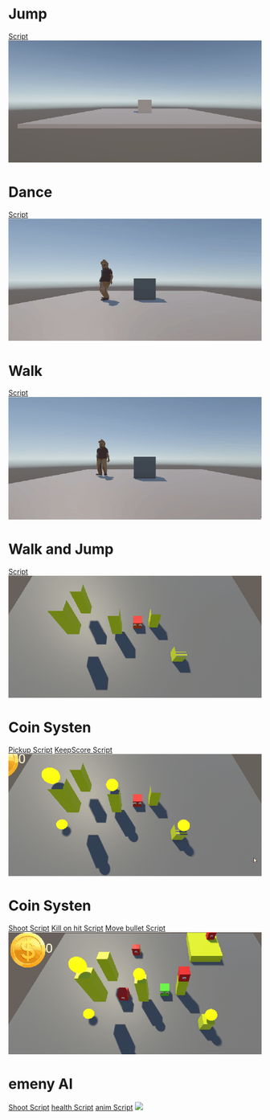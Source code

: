 # Jump
[Script](Assets/Scripts/Launch.cs)
![](cubeJump.gif)


# Dance
[Script](Assets/Scripts/playerAnim.cs)
![](dance.gif)

# Walk
[Script](Assets/Scripts/MoveBasic.cs)
![](walkGif.gif)


# Walk and Jump
[Script](Assets/Scripts/cubePlayerMovement.cs)
![](jumpAndWalkNew.gif)


# Coin Systen
[Pickup Script](Assets/Scripts/pickup.cs)
[KeepScore Script](Assets/Scripts/ckeepScore.cs)
![](coinSystem.gif)

# Coin Systen
[Shoot Script](Assets/Scripts/Shoot.cs)
[Kill on hit Script](Assets/Scripts/killOnHit.cs)
[Move bullet Script](Assets/Scripts/moveBullet.cs)
![](kaboom.gif)

# emeny AI
[Shoot Script](Assets/Scripts/EnemyShootingBehaviou.cs)
[health Script](Assets/Scripts/Hearts.cs)
[anim Script](Assets/Scripts/triggerAnim.cs)
![](shootBack.gif)
